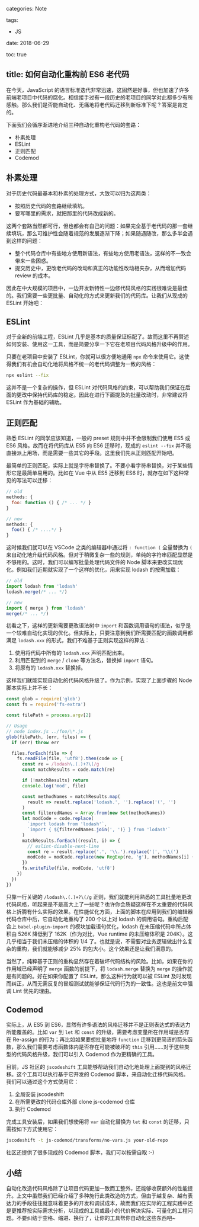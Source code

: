 categories: Note

tags:

- JS

date: 2018-06-29

toc: true

title: 如何自动化重构前 ES6 老代码
---

在今天，JavaScript 的语言标准迭代非常迅速，这固然是好事，但也加速了许多前端老项目中代码的腐化。相信接手过有一段历史的老项目的同学对此都多少有所感触。那么我们是否能自动化、无痛地将老代码迁移到新标准下呢？答案是肯定的。

<!--more-->

下面我们会循序渐进地介绍三种自动化重构老代码的套路：

* 朴素处理
* ESLint
* 正则匹配
* Codemod


## 朴素处理
对于历史代码最基本和朴素的处理方式，大致可以归为这两类：

* 按照历史代码的套路继续填坑。
* 要写哪里的需求，就把那里的代码改成新的。

这两个套路当然都可行，但也都会有自己的问题：如果完全基于老代码的那一套继续填坑，那么可维护性会随着规范的发展逐渐下降；如果随遇随改，那么多半会遇到这样的问题：

* 整个代码仓库中有些地方使用新语法，有些地方使用老语法，这样的不一致会带来一些困惑。
* 提交历史中，更改老代码的改动和真正的功能性改动相夹杂，从而增加代码 review 的成本。

因此在中大规模的项目中，一边开发新特性一边修代码风格的实践很难说是最佳的。我们需要一些更批量、自动化的方式来更新我们的代码库。让我们从现成的 ESLint 开始吧：


## ESLint
对于全新的前端工程，ESLint 几乎是基本的质量保证标配了。故而这里不再赘述如何安装、使用这一工具，而是简要分享一下它在老项目代码风格升级中的作用。

只要在老项目中安装了 ESLint，你就可以很方便地通用 `npx` 命令来使用它。这使得我们有机会自动化地将风格不统一的老代码调整为一致的风格：

``` bash
npx eslint --fix
```

这并不是一个复杂的操作，但 ESLint 对代码风格的约束，可以帮助我们保证在后面的更改中保持代码库的稳定。因此在进行下面提及的批量改动时，非常建议将 ESLint 作为基础的辅助。


## 正则匹配
熟悉 ESLint 的同学应该知道，一般的 preset 规则中并不会限制我们使用 ES5 或 ES6 风格。故而在将代码库从 ES5 向 ES6 迁移时，现成的 `eslint --fix` 并不能直接派上用场，而是需要一些其它的手段。这里我们先从正则匹配开始吧。

最简单的正则匹配，实际上就是字符串替换了。不要小看字符串替换，对于某些情形它是最简单易用的。比如在 Vue 中从 ES5 迁移到 ES6 时，就存在如下这种常见的写法可以迁移：

``` js
// old
methods: {
  foo: function () { /* ... */ }
}

// new
methods: {
  foo() { /* ....*/ }
}
```

这时候我们就可以在 VSCode 之类的编辑器中通过将 `: function (` 全量替换为 `(` 来自动化地升级代码风格。但对于稍微复杂一些的规则，单纯的字符串匹配显然是不够用的。这时，我们可以编写批量处理代码文件的 Node 脚本来更改实现优化。例如我们近期就实现了一个这样的优化，用来实现 lodash 的按需加载：

``` js
// old
import lodash from 'lodash'
lodash.merge(/* ... */)

// new
import { merge } from 'lodash'
merge(/* ... */)
```

初看之下，这样的更新需要更改语法树中 `import` 和函数调用语句的语法，似乎是一个较难自动化实现的优化。但实际上，只要注意到我们所需要匹配的函数调用都满足 `lodash.xxx` 的形式，我们不难基于正则实现这样的算法：

1. 使用将代码中所有的 `lodash.xxx` 声明匹配出来。
2. 利用匹配到的 `merge` / `clone` 等方法名，替换掉 `import` 语句。
3. 将原有的 `lodash.xxx` 替换掉。

这样我们就能实现自动化的代码风格升级了。作为示例，实现了上面步骤的 Node 脚本实际上并不长：

``` js
const glob = require('glob')
const fs = require('fs-extra')

const filePath = process.argv[2]

// Usage
// node index.js ../foo/\*.js
glob(filePath, (err, files) => {
  if (err) throw err

  files.forEach(file => {
    fs.readFile(file, 'utf8').then(code => {
      const re = /lodash\.(.)+?\(/g
      const matchResults = code.match(re)

      if (!matchResults) return
      console.log('mod', file)

      const methodNames = matchResults.map(
        result => result.replace('lodash.', '').replace('(', '')
      )
      const filteredNames = Array.from(new Set(methodNames))
      let modCode = code.replace(
        `import lodash from 'lodash'`,
        `import { ${filteredNames.join(', ')} } from 'lodash'`
      )
      matchResults.forEach((result, i) => {
        // eslint-disable-next-line
        const re = result.replace('.', '\\.').replace('(', '\\(')
        modCode = modCode.replace(new RegExp(re, 'g'), methodNames[i] + '(')
      })
      fs.writeFile(file, modCode, 'utf8')
    })
  })
})
```

只靠一行关键的 `/lodash\.(.)+?\(/g` 正则，我们就能利用熟悉的工具批量地更改代码风格，听起来是不是高大上了一些呢？也许你会质疑这样在不太重要的代码风格上折腾有什么实际的效果。在性能优化方面，上面的脚本在应用到我们的编辑器代码仓库中后，它自动化地重构了 200 个以上对 lodash 的调用语句。重构后配合上 `babel-plugin-import` 的模块加载语句优化，lodash 在未压缩代码中所占体积由 526K 降低到了 162K（作为对比，Vue runtime 的未压缩体积是 204K）。这几乎相当于我们未压缩的体积的 1/4 了。也就是说，不需要对业务逻辑做出什么复杂的重构，我们就能够减少 25% 的包大小。这个效果还是让我们满意的。

当然了，纯粹基于正则的重构显然存在着破坏代码结构的风险。比如，如果在你的作用域已经声明了 `merge` 函数的前提下，将 `lodash.merge` 替换为 `merge` 的操作就是有问题的。好在如果你配置了 ESLint，那么这种行为就可以被 ESLint 及时发现而纠正，从而无需反复的冒烟测试就能够保证代码行为的一致性。这也是前文中强调 Lint 优先的理由。


## Codemod
实际上，从 ES5 到 ES6，显然有许多语法的风格迁移并不是正则表达式的表达力所能覆盖的。比如 `var` 到 `let` 和 `const` 的升级，需要考虑变量所在作用域是否存在 Re-assign 的行为；再比如如果要想批量地将 `function` 迁移到更简洁的箭头函数，那么我们需要考虑函数体内是否存在可能被破坏的 `this` 引用……对于这些类型的代码风格升级，我们可以引入 Codemod 作为更精确的工具。

目前，JS 社区的 `jscodeshift` 工具能够帮助我们自动化地处理上面提到的风格迁移。这个工具可以执行基于它开发的 Codemod 脚本，来自动化迁移代码风格。我们可以通过这个方式使用它：

1. 全局安装 jscodeshift
2. 在所需更改的代码仓库外部 clone js-codemod 仓库
3. 执行 Codemod

完成工具安装后，如果我们想使用将 `var` 自动化替换为 `let` 和 `const` 的迁移，只需按如下方式使用它：

``` bash
jscodeshift -t js-codemod/transforms/no-vars.js your-old-repo
```

社区还提供了很多现成的 Codemod 脚本，我们可以按需自取 :-)


## 小结
自动化改造代码风格除了让项目代码更加一致而工整外，还能够收获额外的性能提升。上文中虽然我们已经介绍了多种施行此类改造的方式，但由于越复杂、越有表达力的手段往往就意味着更多的开发和调试成本，故而我们在实际的工程实践中还是更推荐按实际需求分析，以现成的工具或最小的代价解决实际、可量化的工程问题。不要纠结于空格、缩进、换行了，让你的工具帮你自动化这些东西吧~